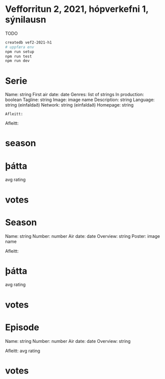# Vefforritun 2, 2021, hópverkefni 1, sýnilausn

TODO

```bash
createdb vef2-2021-h1
# uppfæra env
npm run setup
npm run test
npm run dev
```
   # Serie

  Name: string
  First air date: date
  Genres: list of strings
  In production: boolean
  Tagline: string
  Image: image name
  Description: string
  Language: string (einfaldað)
  Network: string (einfaldað)
  Homepage: string

    Afleitt:
 Afleitt:
  # season
  # þátta
  avg rating
  # votes

  # Season
  Name: string
  Number: number
  Air date: date
  Overview: string
  Poster: image name

  Afleitt:
  # þátta
  avg rating
  # votes

  # Episode
  Name: string
  Number: number
  Air date: date
  Overview: string

  Afleitt:
  avg rating
  # votes
